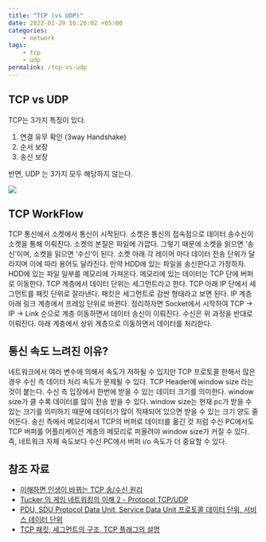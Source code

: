 ```yaml
---
title: "TCP (vs UDP)"
date: 2022-01-29 16:20:02 +05:00
categories:
    - network 
tags:
    - tcp
    - udp
permalink: /tcp-vs-udp
---
```


## TCP vs UDP

TCP는 3가지 특징이 있다. 

1. 연결 유무 확인 (3way Handshake) 
2. 순서 보장 
3. 송신 보장

반면, UDP 는 3가지 모두 해당하지 않는다.  

![](https://velog.velcdn.com/images/inshining/post/207c5b75-0c4f-4938-b12f-94d0bb396eaa/image.webp)


## TCP WorkFlow

TCP 통신에서 소켓에서 통신이 시작된다. 소켓은 통신의 접속점으로 데이터 송수신이 소켓을 통해 이뤄진다. 소켓의 본질은 파일에 가깝다. 그렇기 때문에 소켓을 읽으면 ‘송신’이며, 소켓을 읽으면 ‘수신’이 된다. 소켓 아래 각 레이어 마다 데이터 전송 단위가 달라지며 이에 따라 용어도 달라진다. 만약 HDD에 있는 파일을 송신한다고 가정하자. HDD에 있는 파일 일부를 메모리에 가져온다. 메모리에 있는 데이터는 TCP 단에 버퍼로 이동한다. TCP 계층에서 데이터 단위는 세그먼트라고 한다. TCP 아래 IP 단에서 세그먼트를 패킷 단위로 잘라낸다. 패킷은 세그먼트로 감싼 형태라고 보면 된다. IP 계층 아래 링크 계층에서 프레임 단위로 바뀐다. 정리하자면 Socket에서 시작하여 TCP → IP → Link 순으로 계층 이동하면서 데이터 송신이 이뤄진다. 수신은 위 과정을 반대로 이뤄진다. 아래 계층에서 상위 계층으로 이동하면서 데이터를 처리한다. 

## 통신 속도 느려진 이유?

 네트워크에서 여러 변수에 의해서 속도가 저하될 수 있지만 TCP 프로토콜 한해서 많은 경우 수신 측 데이터 처리 속도가 문제될 수 있다. TCP Header에 window size 라는 것이 붙는다. 수신 측 입장에서 한번에 받을 수 있는 데이터 크기를 의미한다. window size가 클 수록 데이터를 많이 전송 받을 수 있다. window size는 현재 pc가 받을 수 있는 크기를 의미하기 때문에 데이터가 많이 적재되어 있으면 받을 수 있는 크기 양도 줄어든다. 송신 측에서 메모리에서 TCP의 버퍼로 데이터를 옮긴 것 처럼 수신 PC에서도 TCP 버퍼를 어플리케이션 계층의 메모리로 퍼올려야 window size가 커질 수 있다. 즉, 네트워크 자체 속도보다 수신 PC에서 버퍼 i/o 속도가 더 중요할 수 있다.

## 참조 자료
- [이해하면 인생이 바뀌는 TCP 송/수신 원리
](https://youtu.be/K9L9YZhEjC0)
- [Tucker 의 게임 네트워킹의 이해 2 - Protocol TCP/UDP
](https://youtu.be/0ZXIRuEVa5E)
- [PDU, SDU   Protocol Data Unit, Service Data Unit 프로토콜 데이터 단위, 서비스 데이터 단위](http://www.ktword.co.kr/test/view/view.php?m_temp1=310)
- [TCP 패킷, 세그먼트의 구조, TCP 플래그의 설명](https://dany-it.tistory.com/331)
